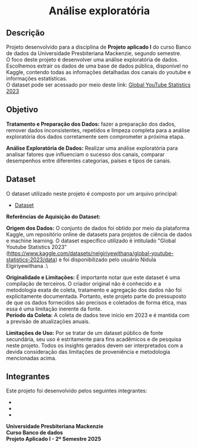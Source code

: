  <h1 align="center"> Análise exploratória </h1>

## Descrição

Projeto desenvolvido para a disciplina de **Projeto aplicado I** do curso Banco de dados da Universidade Presbiteriana Mackenzie, segundo semestre. \
O foco deste projeto é desenvolver uma análise exploratória de dados. Escolhemos extrair os dados de uma base de dados pública, disponível no Kaggle, contendo todas as infomações detalhadas dos canais do youtube e informações estatísticas.\
O dataset pode ser acessado por meio deste link: [Global YouTube Statistics 2023](https://www.kaggle.com/datasets/nelgiriyewithana/global-youtube-statistics-2023/data)

## Objetivo


**Tratamento e Preparação dos Dados:** fazer a preparação dos dados, remover dados inconsistentes, repetidos e limpeza completa para a análise exploratória dos dados corretamente sem comprometer a próxima etapa.

**Análise Exploratória de Dados:** Realizar uma análise exploratória para analisar fatores que influenciam o sucesso dos canais, comparar desempenhos entre diferentes categorias, países e tipos de canais.

## Dataset
O dataset utilizado neste projeto é composto por um arquivo principal:

* [Dataset](data_yt.csv)


**Referências de Aquisição do Dataset:** 

**Origem dos Dados:** O conjunto de dados foi obtido por meio da plataforma Kaggle, um repositório online de datasets para projetos de ciência de dados e machine learning. O dataset específico utilizado é intitulado "Global Youtube Statistics 2023"(https://www.kaggle.com/datasets/nelgiriyewithana/global-youtube-statistics-2023/data) e foi disponibilizado pelo usuário Nidula Elgiriyewithana .\

**Originalidade e Limitações:** É importante notar que este dataset é uma compilação de terceiros. O criador original não é conhecido e a metodologia exata de coleta, tratamento e agregação dos dados não foi explicitamente documentada. Portanto, este projeto parte do pressuposto de que os dados fornecidos são precisos e coletados de forma ética, mas essa é uma limitação inerente da fonte.\
**Período da Coleta:** A coleta de dados teve início em 2023 e é mantida com a previsão de atualizações anuais.

**Limitações de Uso:** Por se tratar de um dataset público de fonte secundária, seu uso é estritamente para fins acadêmicos e de pesquisa neste projeto. Todos os insights gerados devem ser interpretados com a devida consideração das limitações de proveniência e metodologia mencionadas acima.


## Integrantes
Este projeto foi desenvolvido pelos seguintes integrantes:

-
-
-


**Universidade Presbiteriana Mackenzie** \
**Curso Banco de dados** \
**Projeto Aplicado I - 2º Semestre  2025** 


